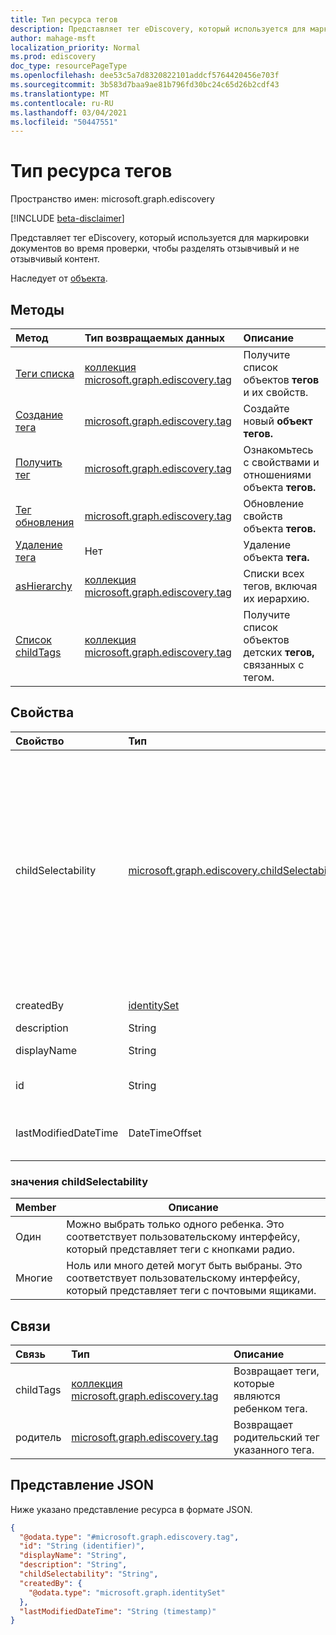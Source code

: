 ```yaml
---
title: Тип ресурса тегов
description: Представляет тег eDiscovery, который используется для маркировки документов во время проверки для отдельного отзывчивого и не отзывчивого контента.
author: mahage-msft
localization_priority: Normal
ms.prod: ediscovery
doc_type: resourcePageType
ms.openlocfilehash: dee53c5a7d8320822101addcf5764420456e703f
ms.sourcegitcommit: 3b583d7baa9ae81b796fd30bc24c65d26b2cdf43
ms.translationtype: MT
ms.contentlocale: ru-RU
ms.lasthandoff: 03/04/2021
ms.locfileid: "50447551"
---
```

# <a name="tag-resource-type"></a>Тип ресурса тегов

Пространство имен: microsoft.graph.ediscovery

[!INCLUDE [beta-disclaimer](../../includes/beta-disclaimer.md)]

Представляет тег eDiscovery, который используется для маркировки документов во время проверки, чтобы разделять отзывчивый и не отзывчивый контент.

Наследует от [объекта](../resources/entity.md).

## <a name="methods"></a>Методы

|Метод|Тип возвращаемых данных|Описание|
|:---|:---|:---|
|[Теги списка](../api/ediscovery-case-list-tags.md)|[коллекция microsoft.graph.ediscovery.tag](../resources/ediscovery-tag.md)|Получите список объектов **тегов** и их свойств.|
|[Создание тега](../api/ediscovery-case-post-tags.md)|[microsoft.graph.ediscovery.tag](../resources/ediscovery-tag.md)|Создайте новый **объект тегов.**|
|[Получить тег](../api/ediscovery-tag-get.md)|[microsoft.graph.ediscovery.tag](../resources/ediscovery-tag.md)|Ознакомьтесь с свойствами и отношениями объекта **тегов.**|
|[Тег обновления](../api/ediscovery-tag-update.md)|[microsoft.graph.ediscovery.tag](../resources/ediscovery-tag.md)|Обновление свойств объекта **тегов.**|
|[Удаление тега](../api/ediscovery-tag-delete.md)|Нет|Удаление объекта **тега.**|
|[asHierarchy](../api/ediscovery-tag-ashierarchy.md)|[коллекция microsoft.graph.ediscovery.tag](../resources/ediscovery-tag.md)|Списки всех тегов, включая их иерархию.|
|[Список childTags](../api/ediscovery-tag-childtags.md)|[коллекция microsoft.graph.ediscovery.tag](../resources/ediscovery-tag.md)|Получите список объектов детских **тегов,** связанных с тегом.|

## <a name="properties"></a>Свойства

|Свойство|Тип|Описание|
|:---|:---|:---|
|childSelectability|[microsoft.graph.ediscovery.childSelectability](../resources/ediscovery-tag.md#childselectability-values)|Указывает, можно ли связывать один или несколько детских тегов с документом. Возможные значения: `One`, `Many`.  Это значение контролирует, представляет ли UX теги в качестве почтовых ящиков или группы кнопок радио.|
|createdBy|[identitySet](../resources/identityset.md)|Пользователь, создавший тег.|
|description|String|Описание тега.|
|displayName|String|Отображение имени тега.|
|id|String|Уникальный идентификатор тега.|
|lastModifiedDateTime|DateTimeOffset|Дата и время последнего изменения тега.|

### <a name="childselectability-values"></a>значения childSelectability

|Member|Описание|
|:----|-----------|
|Один|Можно выбрать только одного ребенка. Это соответствует пользовательскому интерфейсу, который представляет теги с кнопками радио.|
|Многие|Ноль или много детей могут быть выбраны. Это соответствует пользовательскому интерфейсу, который представляет теги с почтовыми ящиками.|

## <a name="relationships"></a>Связи

|Связь|Тип|Описание|
|:---|:---|:---|
|childTags|[коллекция microsoft.graph.ediscovery.tag](../resources/ediscovery-tag.md)|Возвращает теги, которые являются ребенком тега.|
|родитель|[microsoft.graph.ediscovery.tag](../resources/ediscovery-tag.md)|Возвращает родительский тег указанного тега.|

## <a name="json-representation"></a>Представление JSON

Ниже указано представление ресурса в формате JSON.
<!-- {
  "blockType": "resource",
  "keyProperty": "id",
  "@odata.type": "microsoft.graph.ediscovery.tag",
  "baseType": "microsoft.graph.entity",
  "openType": false
}
-->

``` json
{
  "@odata.type": "#microsoft.graph.ediscovery.tag",
  "id": "String (identifier)",
  "displayName": "String",
  "description": "String",
  "childSelectability": "String",
  "createdBy": {
    "@odata.type": "microsoft.graph.identitySet"
  },
  "lastModifiedDateTime": "String (timestamp)"
}
```
